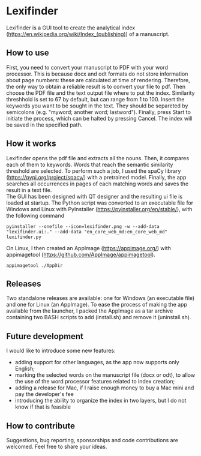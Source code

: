 # Lexifinder
Lexifinder is a GUI tool to create the analytical index (https://en.wikipedia.org/wiki/Index_(publishing)) of a manuscript.

## How to use
First, you need to convert your manuscript to PDF with your word processor. This is because docx and odt formats do not store information about page numbers: these are calculated at time of rendering. Therefore, the only way to obtain a reliable result is to convert your file to pdf. Then choose the PDF file and the text output file where to put the index. Similarity threshhold is set to 67 by default, but can range from 1 to 100. Insert the keywords you want to be sought in the text. They should be separeted by semicolons (e.g. "myword; another word; lastword"). Finally, press Start to initiate the process, which can be halted by pressing Cancel. The index will be saved in the specified path.

## How it works
Lexifinder opens the pdf file and extracts all the nouns. Then, it compares each of them to keywords. Words that reach the semantic similarity threshold are selected. To perform such a job, I used the spaCy library (https://pypi.org/project/spacy/) with a pretrained model. Finally, the app searches all occurrences in pages of each matching words and saves the result in a text file.<br>
The GUI has been designed with QT designer and the resulting ui file is loaded at startup. The Python script was converted to an executable file for Windows and Linux with PyInstaller (https://pyinstaller.org/en/stable/), with the following command

```
pyinstaller --onefile --icon=lexifinder.png -w --add-data "lexifinder.ui:." --add-data "en_core_web_md:en_core_web_md" lexifinder.py
```

On Linux, I then created an AppImage (https://appimage.org/) with appimagetool (https://github.com/AppImage/appimagetool).

```
appimagetool ./AppDir
```

## Releases
Two standalone releases are available: one for Windows (an executable file) and one for Linux (an AppImage). To ease the process of making the app available from the launcher, I packed the AppImage as a tar archive containing two BASH scripts to add (install.sh) and remove it (uninstall.sh).

## Future development
I would like to introduce some new features:
- adding support for other languages, as the app now supports only English;
- marking the selected words on the manuscript file (docx or odt), to allow the use of the word processor features related to index creation;
- adding a release for Mac, if I raise enough money to buy a Mac mini and pay the developer's fee
- introducing the ability to organize the index in two layers, but I do not know if that is feasible

## How to contribute
Suggestions, bug reporting, sponsorships and code contributions are welcomed. Feel free to share your ideas.
